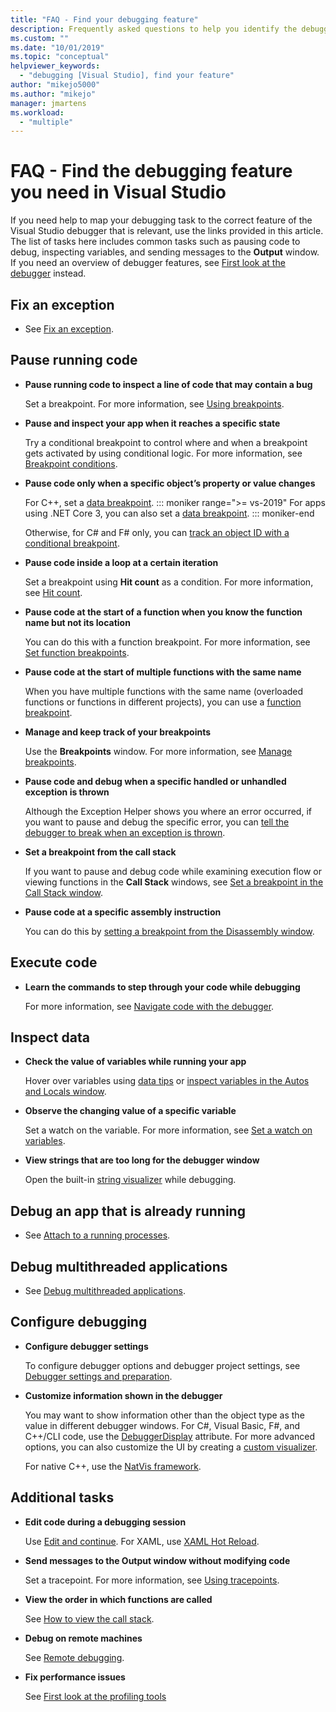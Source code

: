 ```yaml
---
title: "FAQ - Find your debugging feature"
description: Frequently asked questions to help you identify the debugger feature that will help you debug your app
ms.custom: ""
ms.date: "10/01/2019"
ms.topic: "conceptual"
helpviewer_keywords:
  - "debugging [Visual Studio], find your feature"
author: "mikejo5000"
ms.author: "mikejo"
manager: jmartens
ms.workload:
  - "multiple"
---
```

# FAQ - Find the debugging feature you need in Visual Studio

If you need help to map your debugging task to the correct feature of the Visual Studio debugger that is relevant, use the links provided in this article. The list of tasks here includes common tasks such as pausing code to debug, inspecting variables, and sending messages to the **Output** window. If you need an overview of debugger features, see [First look at the debugger](debugger-feature-tour.md) instead.

## Fix an exception

- See [Fix an exception](write-better-code-with-visual-studio.md#fix-an-exception).

## Pause running code

- **Pause running code to inspect a line of code that may contain a bug**

  Set a breakpoint. For more information, see [Using breakpoints](using-breakpoints.md).

- **Pause and inspect your app when it reaches a specific state**

  Try a conditional breakpoint to control where and when a breakpoint gets activated by using conditional logic. For more information, see [Breakpoint conditions](using-breakpoints.md#breakpoint-conditions).

- **Pause code only when a specific object’s property or value changes**

  For C++, set a [data breakpoint](using-breakpoints.md#BKMK_set_a_data_breakpoint_native_cplusplus). 
  ::: moniker range=">= vs-2019"
  For apps using .NET Core 3, you can also set a [data breakpoint](using-breakpoints.md#BKMK_set_a_data_breakpoint_managed).
  ::: moniker-end

  Otherwise, for C# and F# only, you can [track an object ID with a conditional breakpoint](using-breakpoints.md#using-object-ids-in-breakpoint-conditions-c-and-f).

- **Pause code inside a loop at a certain iteration**

  Set a breakpoint using **Hit count** as a condition. For more information, see [Hit count](using-breakpoints.md#set-a-hit-count-condition).

- **Pause code at the start of a function when you know the function name but not its location**

  You can do this with a function breakpoint. For more information, see [Set function breakpoints](using-breakpoints.md#BKMK_Set_a_breakpoint_in_a_source_file).

- **Pause code at the start of multiple functions with the same name**

  When you have multiple functions with the same name (overloaded functions or functions in different projects), you can use a [function breakpoint](using-breakpoints.md#BKMK_Set_a_breakpoint_in_a_source_file).

- **Manage and keep track of your breakpoints**

  Use the **Breakpoints** window. For more information, see [Manage breakpoints](using-breakpoints.md#BKMK_Specify_advanced_properties_of_a_breakpoint_).

- **Pause code and debug when a specific handled or unhandled exception is thrown**

  Although the Exception Helper shows you where an error occurred, if you want to pause and debug the specific error, you can [tell the debugger to break when an exception is thrown](managing-exceptions-with-the-debugger.md#tell-the-debugger-to-break-when-an-exception-is-thrown).

- **Set a breakpoint from the call stack**

  If you want to pause and debug code while examining execution flow or viewing functions in the **Call Stack** windows, see [Set a breakpoint in the Call Stack window](using-breakpoints.md#BKMK_Set_a_breakpoint_from_debugger_windows).

- **Pause code at a specific assembly instruction**

  You can do this by [setting a breakpoint from the Disassembly window](using-breakpoints.md#BKMK_Set_a_breakpoint_from_debugger_windows).

## Execute code

- **Learn the commands to step through your code while debugging**

  For more information, see [Navigate code with the debugger](navigating-through-code-with-the-debugger.md).

## Inspect data

- **Check the value of variables while running your app**

  Hover over variables using [data tips](view-data-values-in-data-tips-in-the-code-editor.md) or [inspect variables in the Autos and Locals window](autos-and-locals-windows.md).

- **Observe the changing value of a specific variable**

  Set a watch on the variable. For more information, see [Set a watch on variables](watch-and-quickwatch-windows.md).

- **View strings that are too long for the debugger window**

  Open the built-in [string visualizer](view-strings-visualizer.md) while debugging.

## Debug an app that is already running

- See [Attach to a running processes](attach-to-running-processes-with-the-visual-studio-debugger.md).

## Debug multithreaded applications

- See [Debug multithreaded applications](debug-multithreaded-applications-in-visual-studio.md).

## Configure debugging

- **Configure debugger settings**

  To configure debugger options and debugger project settings, see [Debugger settings and preparation](debugger-settings-and-preparation.md).

- **Customize information shown in the debugger**

  You may want to show information other than the object type as the value in different debugger windows. For C#, Visual Basic, F#, and C++/CLI code, use the [DebuggerDisplay](using-the-debuggerdisplay-attribute.md) attribute. For more advanced options, you can also customize the UI by creating a [custom visualizer](create-custom-visualizers-of-data.md).

  For native C++, use the [NatVis framework](create-custom-views-of-native-objects.md).

## Additional tasks

- **Edit code during a debugging session**

  Use [Edit and continue](edit-and-continue.md). For XAML, use [XAML Hot Reload](../xaml-tools/xaml-hot-reload.md).

- **Send messages to the Output window without modifying code**

  Set a tracepoint. For more information, see [Using tracepoints](using-tracepoints.md).

- **View the order in which functions are called**

  See [How to view the call stack](how-to-use-the-call-stack-window.md).

- **Debug on remote machines**

  See [Remote debugging](remote-debugging.md).

- **Fix performance issues**

  See [First look at the profiling tools](../profiling/profiling-feature-tour.md)
